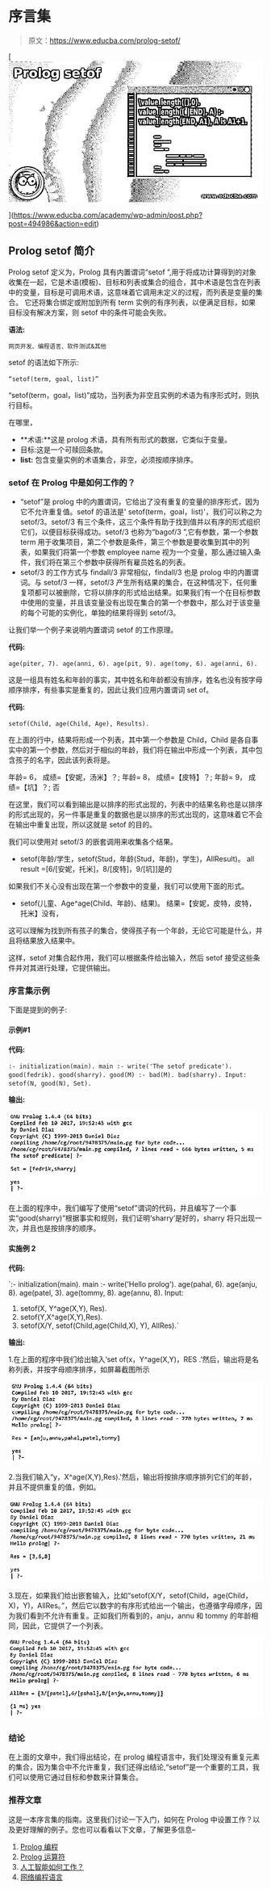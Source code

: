 # 序言集

> 原文：<https://www.educba.com/prolog-setof/>

[![Prolog setof](img/485092c1c03a2229fa27b98114d143ab.png)

](https://www.educba.com/academy/wp-admin/post.php?post=494986&action=edit) 

## Prolog setof 简介

Prolog setof 定义为，Prolog 具有内置谓词“setof ”,用于将成功计算得到的对象收集在一起，它是术语(模板)、目标和列表或集合的组合，其中术语是包含在列表中的变量，目标是可调用术语，这意味着它调用未定义的过程，而列表是变量的集合。 它还将集合绑定或附加到所有 term 实例的有序列表，以便满足目标，如果目标没有解决方案，则 setof 中的条件可能会失败。

**语法:**

<small>网页开发、编程语言、软件测试&其他</small>

setof 的语法如下所示:

`“setof(term, goal, list)”`

“setof(term，goal，list)”成功，当列表为非空且实例的术语为有序形式时，则执行目标。

在哪里，

*   **术语:**这是 prolog 术语，具有所有形式的数据，它类似于变量。
*   目标:这是一个可赎回条款。
*   **list:** 包含变量实例的术语集合，非空，必须按顺序排序。

### setof 在 Prolog 中是如何工作的？

*   “setof”是 prolog 中的内置谓词，它给出了没有重复的变量的排序形式，因为它不允许重复值。setof 的语法是' setof(term，goal，list)'，我们可以称之为 setof/3。setof/3 有三个条件，这三个条件有助于找到值并以有序的形式组织它们，以便目标获得成功。setof/3 也称为“bagof/3 ”,它有参数，第一个参数 term 用于收集项目，第二个参数是条件，第三个参数是要收集到其中的列表，如果我们将第一个参数 employee name 视为一个变量，那么通过输入条件，我们将在第三个参数中获得所有雇员姓名的列表。
*   setof/3 的工作方式与 findall/3 非常相似，findall/3 也是 prolog 中的内置谓词。与 setof/3 一样，setof/3 产生所有结果的集合，在这种情况下，任何重复项都可以被删除，它将以排序的形式给出结果。如果我们有一个在目标参数中使用的变量，并且该变量没有出现在集合的第一个参数中，那么对于该变量的每个可能的实例化，单独的结果将得到 setof/3。

让我们举一个例子来说明内置谓词 setof 的工作原理。

**代码:**

`age(piter, 7).
age(anni, 6).
age(pit, 9).
age(tomy, 6).
age(anni, 6).`

这是一组具有姓名和年龄的事实，其中姓名和年龄都没有排序，姓名也没有按字母顺序排序，有些事实是重复的，因此让我们应用内置谓词 set of。

**代码:**

`setof(Child, age(Child, Age), Results).`

在上面的行中，结果将形成一个列表，其中第一个参数是 Child，Child 是各自事实中的第一个参数，然后对于相似的年龄，我们将在输出中形成一个列表，其中包含孩子的名字，因此该列表将是。

年龄= 6，
成绩=【安妮，汤米】？;
年龄= 8，
成绩=【皮特】？;
年龄= 9，
成绩=【坑】？;
否

在这里，我们可以看到输出是以排序的形式出现的，列表中的结果名称也是以排序的形式出现的，另一件事是重复的数据也是以排序的形式出现的，这意味着它不会在输出中重复出现，所以这就是 setof 的目的。

我们可以使用对 setof/3 的嵌套调用来收集各个结果。

*   setof(年龄/学生，setof(Stud，年龄(Stud，年龄)，学生)，AllResult)。
    all result =[6/[安妮，托米]，8/[皮特]，9/[坑]]是的

如果我们不关心没有出现在第一个参数中的变量，我们可以使用下面的形式。

*   setof(儿童、Age^age(Child、年龄)、结果)。
    结果=【安妮，皮特，皮特，托米】没有，

这可以理解为找到所有孩子的集合，使得孩子有一个年龄，无论它可能是什么，并且将结果放入结果中。

这样，setof 对集合起作用，我们可以根据条件给出输入，然后 setof 接受这些条件并对其进行处理，它提供输出。

### 序言集示例

下面是提到的例子:

#### 示例#1

**代码:**

`:- initialization(main).
main :- write('The setof predicate').
good(fedrik).
good(sharry).
good(M) :- bad(M).
bad(sharry).
Input:
setof(N, good(N), Set).`

**输出:**

![Prolog setof 1](img/b4582f0a95e1ef9b223d683b42427ed1.png)



在上面的程序中，我们编写了使用“setof”谓词的代码，并且编写了一个事实“good(sharry)”根据事实和规则，我们证明‘sharry’是好的，sharry 将只出现一次，并且也是按排序的顺序。

#### 实施例 2

**代码:**

`:- initialization(main).
main :- write('Hello prolog').
age(pahal, 6).
age(anju, 8).
age(patel, 3).
age(tommy, 8).
age(annu, 8).
Input:
1) setof(X, Y^age(X,Y), Res).
2) setof(Y,X^age(X,Y),Res).
3) setof(X/Y, setof(Child,age(Child,X), Y), AllRes).`

**输出:**

1.在上面的程序中我们给出输入‘set of(x，Y^age(X,Y)，RES .’然后，输出将是名称列表，并按字母顺序排序，如屏幕截图所示

![name list and that is alphabetically sorted](img/335993ba5edf3fbf84458bf9cb3c96f5.png)



2.当我们输入“y，X^age(X,Y),Res).'然后，输出将按排序顺序排列它们的年龄，并且不提供重复的值，例如。

![ages in sorted order](img/5e5df3ce786d4521e0113b0d73520b30.png)



3.现在，如果我们给出嵌套输入，比如“setof(X/Y，setof(Child，age(Child，X)，Y)，AllRes。”，然后它以数字的有序形式给出一个输出，也遵循字母顺序，因为我们看到不允许有重复。正如我们所看到的，anju，annu 和 tommy 的年龄相同，因此，它提供了一个列表。

![Prolog setof 4](img/b43d6bee14a0582575270797fe377cd2.png)



### 结论

在上面的文章中，我们得出结论，在 prolog 编程语言中，我们处理没有重复元素的集合，因为集合中不允许重复，我们还得出结论,“setof”是一个重要的工具，我们可以使用它通过目标和参数来计算集合。

### 推荐文章

这是一本序言集的指南。这里我们讨论一下入门，如何在 Prolog 中设置工作？以及更好理解的例子。您也可以看看以下文章，了解更多信息–

1.  [Prolog 编程](https://www.educba.com/prolog-programming/)
2.  [Prolog 运算符](https://www.educba.com/prolog-operator/)
3.  [人工智能如何工作？](https://www.educba.com/how-artificial-intelligence-works/)
4.  [网络编程语言](https://www.educba.com/web-programming-languages/)





